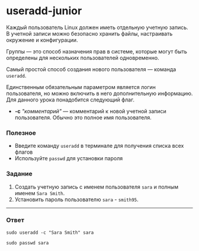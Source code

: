 # useradd-junior

Каждый пользователь Linux должен иметь отдельную учетную запись. В учетной записи можно безопасно хранить файлы, настраивать окружение и конфигурации.

Группы — это способ назначения прав в системе, которые могут быть определены для нескольких пользователей одновременно.

Самый простой способ создания нового пользователя — команда `useradd`.

Единственным обязательным параметром является логин пользователя, но можно включить в него дополнительную информацию. Для данного урока понадобится следующий флаг.

- **-c** _"комментарий"_ — комментарий к новой учетной записи пользователя. Обычно это полное имя пользователя.

### Полезное

- Введите команду `useradd` в терминале для получения списка всех флагов
- Используйте `passwd` для установки пароля

### Задание

1. Создать учетную запись с именем пользователя `sara` и полным именем `Sara Smith`.
2. Установить пароль пользователю `sara` - `smith95`.

---

### Ответ

```
sudo useradd -c "Sara Smith" sara

sudo passwd sara
```

